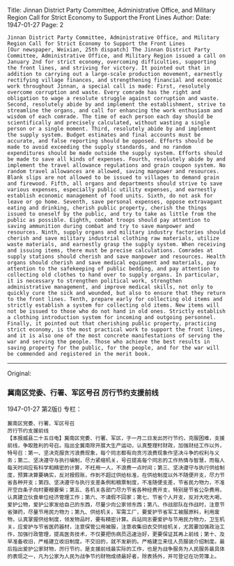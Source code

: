 Title: Jinnan District Party Committee, Administrative Office, and Military Region Call for Strict Economy to Support the Front Lines
Author:
Date: 1947-01-27
Page: 2

    Jinnan District Party Committee, Administrative Office, and Military Region Call for Strict Economy to Support the Front Lines
    [Our newspaper, Weixian, 25th dispatch] The Jinnan District Party Committee, Administrative Office, and Military Region issued a call on January 2nd for strict economy, overcoming difficulties, supporting the front lines, and striving for victory. It pointed out that in addition to carrying out a large-scale production movement, earnestly rectifying village finances, and strengthening financial and economic work throughout Jinnan, a special call is made: First, resolutely overcome corruption and waste. Every comrade has the right and obligation to wage a resolute struggle against corruption and waste. Second, resolutely abide by and implement the establishment, strive to streamline the organs, and call for enhancing the work enthusiasm and wisdom of each comrade. The time of each person each day should be scientifically and precisely calculated, without wasting a single person or a single moment. Third, resolutely abide by and implement the supply system. Budget estimates and final accounts must be accurate, and false reporting should be opposed. Efforts should be made to avoid exceeding the supply standards, and no random expenditures should be made outside the supply system. Efforts should be made to save all kinds of expenses. Fourth, resolutely abide by and implement the travel allowance regulations and grain coupon system. No random travel allowances are allowed, saving manpower and resources. Blank slips are not allowed to be issued to villages to demand grain and firewood. Fifth, all organs and departments should strive to save various expenses, especially public utility expenses, and earnestly establish economic management of food units. Sixth, do not ask for leave or go home. Seventh, save personal expenses, oppose extravagant eating and drinking, cherish public property, cherish the things issued to oneself by the public, and try to take as little from the public as possible. Eighth, combat troops should pay attention to saving ammunition during combat and try to save manpower and resources. Ninth, supply organs and military industry factories should cherish and save military industrial clothing raw materials, utilize waste materials, and earnestly grasp the supply system. When receiving and issuing items, there must be precise calculations. Comrades at supply stations should cherish and save manpower and resources. Health organs should cherish and save medical equipment and materials, pay attention to the safekeeping of public bedding, and pay attention to collecting old clothes to hand over to supply organs. In particular, it is necessary to strengthen political work, strengthen administrative management, and improve medical skills, not only to quickly cure the sick and wounded, but also to ensure that they return to the front lines. Tenth, prepare early for collecting old items and strictly establish a system for collecting old items. New items will not be issued to those who do not hand in old ones. Strictly establish a clothing introduction system for incoming and outgoing personnel. Finally, it pointed out that cherishing public property, practicing strict economy, is the most practical work to support the front lines, and it is also one of the most concrete manifestations of serving the war and serving the people. Those who achieve the best results in saving property for the public, for the people, and for the war will be commended and registered in the merit book.



<hr /> 

Original: 


### 冀南区党委、行署、军区号召  厉行节约支援前线

1947-01-27
第2版()
专栏：

    冀南区党委、行署、军区号召
    厉行节约支援前线
    【本报威县二十五日电】冀南区党委、行署、军区，于一月二日发出厉行节约，克服困难，支援前线，争取胜利的号召。指出全冀南除开展大生产运动，认真整理村财政，加强财经工作以外，特号召：第一、坚决克服贪污浪费现象，每个同志都有向贪污浪费现象作坚决斗争的权利与义务；第二、坚决遵守与执行编制，尽力紧缩机关，号召提高每个同志的工作热情与智慧，而每人每天时间应有科学和精密的计算，不枉用一人，不浪费一点时间；第三、坚决遵守与执行供给制度，预算决算要确实，反对报假账，作到不超过供给标准，在供给制度以外不随便开支，尽力节省各种开支；第四、坚决遵守与执行支差条例和粮票制度，不准随便支差，节省民力物力，不准开空白条子向村要粮要柴；第五、各机关各部门尽力节省各种经费开支，特别是节省公杂费用，认真建立伙食单位经济管理工作；第六、不请假不回家；第七、节省个人开支，反对大吃大喝，爱护公物，爱护公家发给自己的东西，尽量少向公家领东西；第八、作战部队在作战时，注意节省弹药，尽量节用民力物力；第九、供给机关，军需工厂，要爱护节省军工被服原料，利用废物，认真掌握供给制度，领发物品时，要有精密计算。兵站同志要爱护与节用民力物力，卫生机关，应爱护与节省医药器材，注意保管公用被服，注意收集旧衣交供给机关，尤其要加强政治工作，加强行政管理，提高医务技术，不仅要把伤病员迅速治好，更要保证其再上前线；第十、及早准备收旧，严格建立收旧制度。不交旧的，就不发新的。严格建立来往人员服装介绍制度。最后指出爱护公家财物，厉行节约，是支援前线最实际的工作，也是为战争服务为人民服务最具体的表现之一，凡为公家为人民为战争节约财物成绩最好者，除表扬外，并可登记在功劳簿上。
